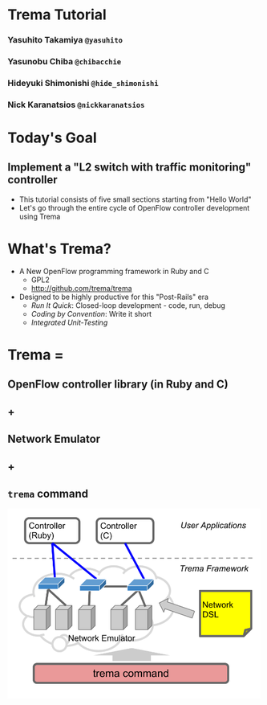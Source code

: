 <!SLIDE title-slide>
# Trema Tutorial ###############################################################

### Yasuhito Takamiya  `@yasuhito`
### Yasunobu Chiba  `@chibacchie`
### Hideyuki Shimonishi  `@hide_shimonishi`
### Nick Karanatsios `@nickkaranatsios`


<!SLIDE small>
# Today's Goal #################################################################

## Implement a "L2 switch with traffic monitoring" controller

* This tutorial consists of five small sections starting from "Hello World"
* Let's go through the entire cycle of OpenFlow controller development using Trema


<!SLIDE small incremental>
# What's Trema? ################################################################

* A New OpenFlow programming framework in Ruby and C
  * GPL2
  * <http://github.com/trema/trema>
* Designed to be highly productive for this "Post-Rails" era
  * <i>Run It Quick</i>: Closed-loop development - code, run, debug
  * <i>Coding by Convention</i>: Write it short
  * <i>Integrated Unit-Testing</i>


<!SLIDE>
# Trema = ######################################################################
## OpenFlow controller library (in Ruby and C)
## +
## Network Emulator
## +
## `trema` command


<!SLIDE center>
![overview](overview.png)
